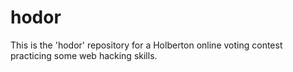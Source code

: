 # hodor
This is the 'hodor' repository for a Holberton online voting contest practicing some web hacking skills.
